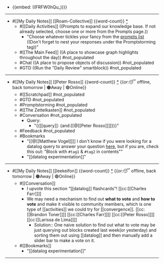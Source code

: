 - {{embed: ((FRFW0hQu_))}}
- ---
- #[[My Daily Notes]] [[Roam-Collective]] {{word-count}} [*]([[rc]]) 
    - #[[Daily Activities]] ((Prompts to expand our knowledge base. If not already selected, choose one or more from the Prompts page.))
        - "Choose whatever tickles your fancy from the [prompts list]([[Prompts]]) ((Don't forget to nest your responses under the Promptstorming tag))"
    - #[[The Main Feed]] ((A place to showcase graph highlights throughout the day)) #not_populated 
    - #Chat ((A place to propose objects of discussion)) #not_populated
    - #GTD ((Run the "Daily Review" smartblock)) #not_populated 
- ---
- #[[My Daily Notes]] [[Peter Rosso]] {{word-count}} [*]([[ptr]])   {{or:😴 offline, back tomorrow | 🟠Away | 🟢Online}}
    - #[[Scratchpad]] #not_populated
    - #GTD #not_populated
    - #Promptstorming #not_populated
    - #[[The Zettelkasten]] #not_populated
    - #Conversation #not_populated
        - Query:
            - "{{[[query]]: {and:[[@[[Peter Rosso]]]]}}}"
    - #Feedback  #not_populated
    - #Bookmarks 
        - "[[@[[Matthew Vogel]]]] I don't know if you were looking for a datalog query to answer your question [here](((BrDNimG4F))), but if you are, check this out: "Block with `#tag1` & `#tag2` in contents""
        - "[[datalog experimentation]]"
- ---
- #[[My Daily Notes]] [[leekeifon]] {{word-count}} [*]([[ptr]])   {{or:😴 offline, back tomorrow | 🟠Away | 🟢Online}}
    - #[[Conversation]]
        - I upvote this section "[[datalog]] flashcards"! [[cc:[[Charles Farr]]]]
        - We may need a mechanism to find out **what to vote** and **how to vote** and make it visible to community members, which is one type of [[activities]] we could try for [[convergence]]. [[cc:[[Brandon Toner]]]] [[cc:[[Charles Farr]]]] [[cc:[[Peter Rosso]]]] [[cc:[[Larissa de Lima]]]]
            - Solution:: One naive solution to find out what to vote may be just querying out blocks created last week(or yesterday) and sorting them out using [[datalog]] and then manually add a slider bar to make a vote on it.
    - #[[Bookmarks]]
        - "[[datalog experimentation]]"
- ---
